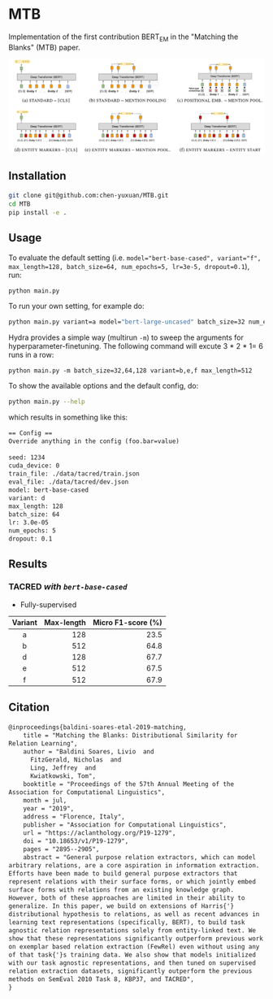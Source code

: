 # MTB
Implementation of the first contribution $\text{BERT}_\text{EM}$ in the "Matching the Blanks" (MTB) paper.

![MTB feature extraction](./docs/MTB.png)

## Installation
```bash
git clone git@github.com:chen-yuxuan/MTB.git
cd MTB
pip install -e .
```

## Usage
To evaluate the default setting (i.e. `model="bert-base-cased", variant="f", max_length=128, batch_size=64, num_epochs=5, lr=3e-5, dropout=0.1`), run:
```bash
python main.py
```

To run your own setting, for example do:
```bash
python main.py variant=a model="bert-large-uncased" batch_size=32 num_epochs=10
```

Hydra provides a simple way (multirun `-m`) to sweep the arguments for hyperparameter-finetuning. The following command will excute 3 * 2 * 1= 6 runs in a row:
```
python main.py -m batch_size=32,64,128 variant=b,e,f max_length=512
```

To show the available options and the default config, do:
```bash
python main.py --help
```
which results in something like this:

```
== Config ==
Override anything in the config (foo.bar=value)

seed: 1234
cuda_device: 0
train_file: ./data/tacred/train.json
eval_file: ./data/tacred/dev.json
model: bert-base-cased
variant: d
max_length: 128
batch_size: 64
lr: 3.0e-05
num_epochs: 5
dropout: 0.1
```


## Results
### TACRED *with `bert-base-cased`*
- Fully-supervised

|Variant|Max-length|Micro F1-score (%)|
|:-:|-:|-:|
|a|128|23.5|
|b|512|64.8|
|d|128|67.7|
|e|512|67.5|
|f|512|67.9|

## Citation
```
@inproceedings{baldini-soares-etal-2019-matching,
    title = "Matching the Blanks: Distributional Similarity for Relation Learning",
    author = "Baldini Soares, Livio  and
      FitzGerald, Nicholas  and
      Ling, Jeffrey  and
      Kwiatkowski, Tom",
    booktitle = "Proceedings of the 57th Annual Meeting of the Association for Computational Linguistics",
    month = jul,
    year = "2019",
    address = "Florence, Italy",
    publisher = "Association for Computational Linguistics",
    url = "https://aclanthology.org/P19-1279",
    doi = "10.18653/v1/P19-1279",
    pages = "2895--2905",
    abstract = "General purpose relation extractors, which can model arbitrary relations, are a core aspiration in information extraction. Efforts have been made to build general purpose extractors that represent relations with their surface forms, or which jointly embed surface forms with relations from an existing knowledge graph. However, both of these approaches are limited in their ability to generalize. In this paper, we build on extensions of Harris{'} distributional hypothesis to relations, as well as recent advances in learning text representations (specifically, BERT), to build task agnostic relation representations solely from entity-linked text. We show that these representations significantly outperform previous work on exemplar based relation extraction (FewRel) even without using any of that task{'}s training data. We also show that models initialized with our task agnostic representations, and then tuned on supervised relation extraction datasets, significantly outperform the previous methods on SemEval 2010 Task 8, KBP37, and TACRED",
}
```